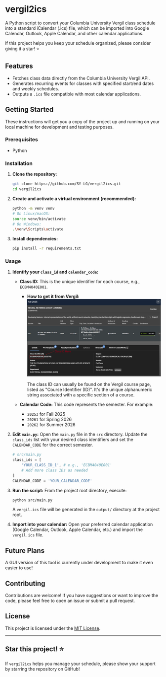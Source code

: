 # vergil2ics

A Python script to convert your Columbia University Vergil class schedule into a standard iCalendar (.ics) file, which can be imported into Google Calendar, Outlook, Apple Calendar, and other calendar applications.

If this project helps you keep your schedule organized, please consider giving it a star! ⭐

## Features

*   Fetches class data directly from the Columbia University Vergil API.
*   Generates recurring events for classes with specified start/end dates and weekly schedules.
*   Outputs a `.ics` file compatible with most calendar applications.

## Getting Started

These instructions will get you a copy of the project up and running on your local machine for development and testing purposes.

### Prerequisites

*   Python

### Installation

1.  **Clone the repository:**
    ```bash
    git clone https://github.com/SY-LG/vergil2ics.git
    cd vergil2ics
    ```

2.  **Create and activate a virtual environment (recommended):**
    ```bash
    python -m venv venv
    # On Linux/macOS:
    source venv/bin/activate
    # On Windows:
    .\venv\Scripts\activate
    ```

3.  **Install dependencies:**
    ```bash
    pip install -r requirements.txt
    ```

### Usage

1.  **Identify your `class_id` and `calendar_code`:**

    *   **Class ID:** This is the unique identifier for each course, e.g., `ECBM4040E001`.
        *   **How to get it from Vergil:**
            ![class_id](assets/class_id.png)

            The class ID can usually be found on the Vergil course page, listed as "Course Identifier (ID)". It's the unique alphanumeric string associated with a specific section of a course.

    *   **Calendar Code:** This code represents the semester. For example:
        *   `20253` for Fall 2025
        *   `20261` for Spring 2026
        *   `20262` for Summer 2026

2.  **Edit `main.py`:**
    Open the `main.py` file in the `src` directory. Update the `class_ids` list with your desired class identifiers and set the `CALENDAR_CODE` for the correct semester.

    ```python
    # src/main.py
    class_ids = [
        'YOUR_CLASS_ID_1', # e.g., 'ECBM4040E001'
        # Add more class IDs as needed
    ]
    CALENDAR_CODE = 'YOUR_CALENDAR_CODE'
    ```

3.  **Run the script:**
    From the project root directory, execute:
    ```bash
    python src/main.py
    ```

    A `vergil.ics` file will be generated in the `output/` directory at the project root.

4.  **Import into your calendar:**
    Open your preferred calendar application (Google Calendar, Outlook, Apple Calendar, etc.) and import the `vergil.ics` file.

## Future Plans

A GUI version of this tool is currently under development to make it even easier to use!

## Contributing

Contributions are welcome! If you have suggestions or want to improve the code, please feel free to open an issue or submit a pull request.

## License

This project is licensed under the [MIT License](LICENSE).

---

## Star this project! ⭐

If `vergil2ics` helps you manage your schedule, please show your support by starring the repository on GitHub!